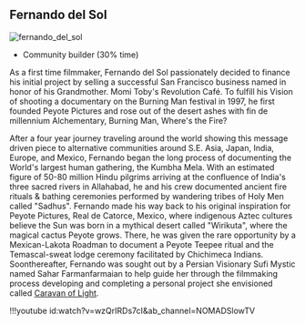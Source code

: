 ## Fernando del Sol

![fernando_del_sol](img/fernando_del_sol.png)

- Community builder (30% time)

As a first time filmmaker, Fernando del Sol passionately decided to finance his initial project by selling a successful San Francisco business named in honor of his Grandmother. Momi Toby's Revolution Café. To fulfill his Vision of shooting a documentary on the Burning Man festival in 1997, he first founded Peyote Pictures and rose out of the desert ashes with fin de millennium Alchementary, Burning Man, Where's the Fire?

After a four year journey traveling around the world showing this message driven piece to alternative communities around S.E. Asia, Japan, India, Europe, and Mexico, Fernando began the long process of documenting the World's largest human gathering, the Kumbha Mela. With an estimated figure of 50-80 million Hindu pilgrims arriving at the confluence of India's three sacred rivers in Allahabad, he and his crew documented ancient fire rituals & bathing ceremonies performed by wandering tribes of Holy Men called "Sadhus". Fernando made his way back to his original inspiration for Peyote Pictures, Real de Catorce, Mexico, where indigenous Aztec cultures believe the Sun was born in a mythical desert called "Wirikuta", where the magical cactus Peyote grows. There, he was given the rare opportunity by a Mexican-Lakota Roadman to document a Peyote Teepee ritual and the Temascal-sweat lodge ceremony facilitated by Chichimeca Indians. Soonthereafter, Fernando was sought out by a Persian Visionary Sufi Mystic named Sahar Farmanfarmaian to help guide her through the filmmaking process developing and completing a personal project she envisioned called [Caravan of Light](http://caravanoflight.com/).

!!!youtube id:watch?v=wzQrIRDs7cI&ab_channel=NOMADSlowTV
